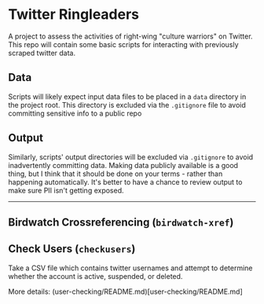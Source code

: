 # Twitter Ringleaders

A project to assess the activities of right-wing "culture warriors" on Twitter. This repo will contain some basic scripts for interacting with previously scraped twitter data.

## Data

Scripts will likely expect input data files to be placed in a `data` directory in the project root. This directory is excluded via the `.gitignore` file to avoid committing sensitive info to a public repo

## Output

Similarly, scripts' output directories will be excluded via `.gitignore` to avoid inadvertently committing data. Making data publicly available is a good thing, but I think that it should be done on your terms - rather than happening automatically. It's better to have a chance to review output to make sure PII isn't getting exposed.

---

## Birdwatch Crossreferencing (`birdwatch-xref`)

## Check Users (`checkusers`)

Take a CSV file which contains twitter usernames and attempt to determine whether the account is active, suspended, or deleted.

More details: (user-checking/README.md)[user-checking/README.md]